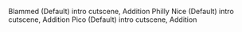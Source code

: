 Blammed (Default) intro cutscene, Addition
Philly Nice (Default) intro cutscene, Addition
Pico (Default) intro cutscene, Addition